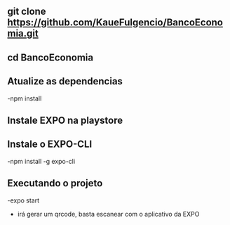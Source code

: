 ## git clone https://github.com/KaueFulgencio/BancoEconomia.git
## cd BancoEconomia

## Atualize as dependencias
-npm install

## Instale EXPO na playstore

## Instale o EXPO-CLI
-npm install -g expo-cli

## Executando o projeto
-expo start
- irá gerar um qrcode, basta escanear com o aplicativo da EXPO
